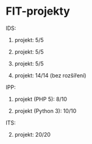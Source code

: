# FIT-projekty

IDS:

1. projekt: 5/5

2. projekt: 5/5

3. projekt: 5/5

4. projekt: 14/14 (bez rozšíření)
 
IPP:

1. projekt (PHP 5): 8/10

2. projekt (Python 3): 10/10
 
ITS:

2. projekt: 20/20
